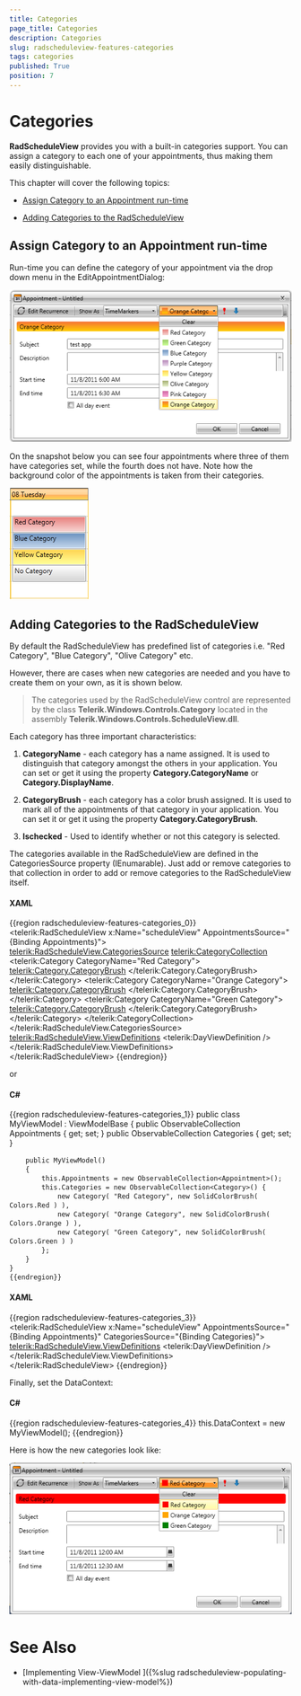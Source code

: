 ```yaml
---
title: Categories
page_title: Categories
description: Categories
slug: radscheduleview-features-categories
tags: categories
published: True
position: 7
---
```


# Categories



__RadScheduleView__ provides you with a built-in categories support. You can assign a category to each one of your appointments, thus making them easily distinguishable.
	

This chapter will cover the following topics:

* [Assign Category to an Appointment run-time](#assign-category-to-an-appointment-run-time)

* [Adding Categories to the RadScheduleView](#adding-categories-to-the-radscheduleview)

## Assign Category to an Appointment run-time

Run-time you can define the category of your appointment via the drop down menu in the EditAppointmentDialog:

![radscheduleview categories 01](images/radscheduleview_categories_01.png)

On the snapshot below you can see four appointments where three of them have categories set, while the fourth does not have. Note how the background color of the appointments is taken from their categories.
      	

![radscheduleview categories 02](images/radscheduleview_categories_02.png)

## Adding Categories to the RadScheduleView

By default the RadScheduleView has predefined list of categories i.e. "Red Category", "Blue Category", "Olive Category" etc. 
      	

However, there are cases when new categories are needed and you have to create them on your own, as it is shown below.
      	

>The categories used by the RadScheduleView control are represented by the class __Telerik.Windows.Controls.Category__ located in the assembly __Telerik.Windows.Controls.ScheduleView.dll__.



Each category has three important characteristics:

1. __CategoryName__ - each category has a name assigned. It is used to distinguish that category amongst the others in your application. You can set or get it using the property __Category.CategoryName__ or __Category.DisplayName__.

1. __CategoryBrush__ - each category has a color brush assigned. It is used to mark all of the appointments of that category in your application. You can set it or get it using the property __Category.CategoryBrush__.

1. __Ischecked__ - Used to identify whether or not this category is selected.

The categories available in the RadScheduleView are defined in the CategoriesSource property (IEnumarable). Just add or remove categories to that collection in order to add or remove categories to the RadScheduleView itself.

#### __XAML__

{{region radscheduleview-features-categories_0}}
	<telerik:RadScheduleView x:Name="scheduleView" AppointmentsSource="{Binding Appointments}">								
		<telerik:RadScheduleView.CategoriesSource>
			<telerik:CategoryCollection>
				<telerik:Category CategoryName="Red Category">
					<telerik:Category.CategoryBrush>
						<SolidColorBrush Color="Red"></SolidColorBrush>
					</telerik:Category.CategoryBrush>
				</telerik:Category>
				<telerik:Category CategoryName="Orange Category">
					<telerik:Category.CategoryBrush>
						<SolidColorBrush Color="Orange"></SolidColorBrush>
					</telerik:Category.CategoryBrush>
				</telerik:Category>
				<telerik:Category CategoryName="Green Category">
					<telerik:Category.CategoryBrush>
						<SolidColorBrush Color="Green"></SolidColorBrush>
					</telerik:Category.CategoryBrush>
				</telerik:Category>
			</telerik:CategoryCollection>
		</telerik:RadScheduleView.CategoriesSource>
		<telerik:RadScheduleView.ViewDefinitions>
			<telerik:DayViewDefinition />
		</telerik:RadScheduleView.ViewDefinitions>		
	</telerik:RadScheduleView>
	{{endregion}}



or

#### __C#__

{{region radscheduleview-features-categories_1}}
	public class MyViewModel : ViewModelBase
	{
		public ObservableCollection<Appointment> Appointments { get; set; }
		public ObservableCollection<Category> Categories { get; set; }
	
		public MyViewModel()
		{
			this.Appointments = new ObservableCollection<Appointment>();
			this.Categories = new ObservableCollection<Category>() {
				new Category( "Red Category", new SolidColorBrush( Colors.Red ) ),
				new Category( "Orange Category", new SolidColorBrush( Colors.Orange ) ),
				new Category( "Green Category", new SolidColorBrush( Colors.Green ) )
			};
		}
	}
	{{endregion}}



#### __XAML__

{{region radscheduleview-features-categories_3}}
	<telerik:RadScheduleView x:Name="scheduleView" 
						AppointmentsSource="{Binding Appointments}"
						CategoriesSource="{Binding Categories}">		
				<telerik:RadScheduleView.ViewDefinitions>
			<telerik:DayViewDefinition />
		</telerik:RadScheduleView.ViewDefinitions>		
	</telerik:RadScheduleView>
	{{endregion}}



Finally, set the DataContext:

#### __C#__

{{region radscheduleview-features-categories_4}}
	this.DataContext = new MyViewModel();
	{{endregion}}



Here is how the new categories look like:

![radscheduleview categories 03](images/radscheduleview_categories_03.png)

# See Also

 * [Implementing View-ViewModel ]({%slug radscheduleview-populating-with-data-implementing-view-model%})
